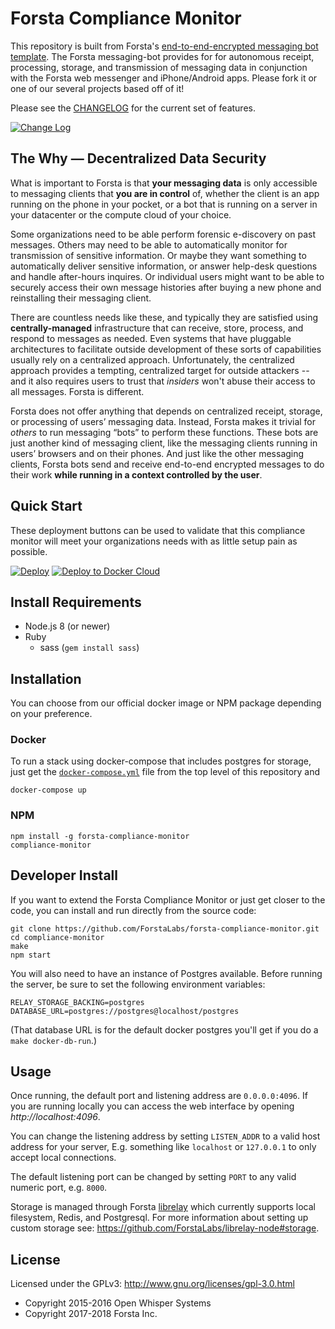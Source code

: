 Forsta Compliance Monitor
========
This repository is built from Forsta's [end-to-end-encrypted messaging bot template](https://github.com/ForstaLabs/forsta-messaging-bot).
The Forsta messaging-bot provides for for autonomous receipt, processing, storage, and
transmission of messaging data in conjunction with the Forsta web messenger and iPhone/Android apps.
Please fork it or one of our several projects based off of it!

Please see the [CHANGELOG](https://github.com/ForstaLabs/compliance-monitor/blob/master/CHANGELOG.md)
for the current set of features.

[![Change Log](https://img.shields.io/badge/change-log-blue.svg)](https://github.com/ForstaLabs/forsta-compliance-monitor/blob/master/CHANGELOG.md)


The Why &mdash; Decentralized Data Security
--------

What is important to Forsta is that **your messaging data** is only accessible to 
messaging clients that **you are in control** of, whether the client is an app 
running on the phone in your pocket, or a bot that is running on a server in your
datacenter or the compute cloud of your choice. 

Some organizations need to be able perform forensic e-discovery on past 
messages. Others may need to be able to automatically monitor for 
transmission of sensitive information. Or maybe they want something to 
automatically deliver sensitive information, or answer 
help-desk questions and handle after-hours inquires. Or individual users 
might want to be able to securely access their own message histories after 
buying a new phone and reinstalling their messaging client.

There are countless needs like these, and typically they are satisfied using 
**centrally-managed** infrastructure that can receive, store, process, and respond 
to messages as needed. Even systems that have pluggable architectures 
to facilitate outside development of these sorts of capabilities usually rely on a 
centralized approach. Unfortunately, the centralized approach provides a 
tempting, centralized target for outside 
attackers -- and it also requires users to trust that *insiders* won't abuse 
their access to all messages. Forsta is different.

Forsta does not offer anything that depends on centralized receipt, storage, or 
processing of users’ messaging data.  Instead, Forsta makes it trivial for 
*others* to run messaging “bots” to perform these functions. These bots are just 
another kind of messaging client, like the messaging clients running in users’ 
browsers and on their phones. And just like the other messaging clients, Forsta 
bots send and receive end-to-end encrypted messages to do their work **while 
running in a context controlled by the user**.


Quick Start
--------
These deployment buttons can be used to validate that this compliance monitor
will meet your organizations needs with as little setup pain as possible.  

[![Deploy](https://www.herokucdn.com/deploy/button.svg)](https://heroku.com/deploy?template=https://github.com/ForstaLabs/forsta-compliance-monitor)
[![Deploy to Docker Cloud](https://files.cloud.docker.com/images/deploy-to-dockercloud.svg)](https://cloud.docker.com/stack/deploy/)


Install Requirements
--------
 * Node.js 8 (or newer)
 * Ruby
   * sass (`gem install sass`)
   

Installation
--------
You can choose from our official docker image or NPM package depending on your
preference.

### Docker
To run a stack using docker-compose that includes postgres for storage, just get the [`docker-compose.yml`](./docker-compose.yml) file from the top level of this repository and

    docker-compose up

### NPM
    npm install -g forsta-compliance-monitor
    compliance-monitor


Developer Install
--------
If you want to extend the Forsta Compliance Monitor or just get closer to the code, 
you can install and run directly from the source code:

    git clone https://github.com/ForstaLabs/forsta-compliance-monitor.git
    cd compliance-monitor
    make
    npm start

You will also need to have an instance of Postgres available. Before running
the server, be sure to set the following environment variables:

    RELAY_STORAGE_BACKING=postgres
    DATABASE_URL=postgres://postgres@localhost/postgres

(That database URL is for the default docker postgres you'll get if you do a `make docker-db-run`.)

Usage
--------
Once running, the default port and listening address are `0.0.0.0:4096`.  If
you are running locally you can access the web interface by opening
*http://localhost:4096*.

You can change the listening address by setting `LISTEN_ADDR` to a valid host
address for your server, E.g. something like `localhost` or `127.0.0.1` to only
accept local connections.

The default listening port can be changed by setting `PORT` to any valid
numeric port, e.g. `8000`.

Storage is managed through Forsta
[librelay](https://github.com/ForstaLabs/librelay-node) which currently
supports local filesystem, Redis, and Postgresql.  For more information about setting
up custom storage see: https://github.com/ForstaLabs/librelay-node#storage.


License
--------
Licensed under the GPLv3: http://www.gnu.org/licenses/gpl-3.0.html

* Copyright 2015-2016 Open Whisper Systems
* Copyright 2017-2018 Forsta Inc.
